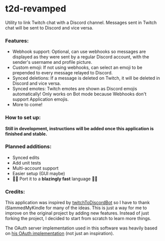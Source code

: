 # t2d-revamped

Utility to link Twitch chat with a Discord channel.
Messages sent in Twitch chat will be sent to Discord and vice versa.

### Features:

- Webhook support: Optional, can use webhooks so messages are displayed as they were sent by a regular Discord account, with the sender's username and profile picture.
- Custom emoji: If not using webhooks, can select an emoji to be prepended to every message relayed to Discord.
- Synced deletions: If a message is deleted on Twitch, it will be deleted in Discord and vice versa.
- Synced emotes: Twitch emotes are shown as Discord emojis automatically! Only works on Bot mode because Webhooks don't support Application emojis.
- More to come!

### How to set up:

**Still in development, instructions will be added once this application is finished and stable.**


### Planned additions:
- Synced edits
- Add unit tests
- Multi-account support
- Easier setup (GUI maybe)
- 🚀🚀 Port it to a **blazingly fast** language 🚀🚀

### Credits:

This application was inspired by [twitchToDiscordBot](https://github.com/iSlammedMyKindle/twitchToDiscordBot) so I have to thank iSlammedMyKindle for many of the ideas. This is just a way for me to improve on the original project by adding new features. Instead of just forking the project, I decided to start from scratch to learn more things.

The OAuth server implementation used in this software was heavily based on [his OAuth implementation](https://github.com/iSlammedMyKindle/kindle-twitch-oauth) (not just an inspiration).
